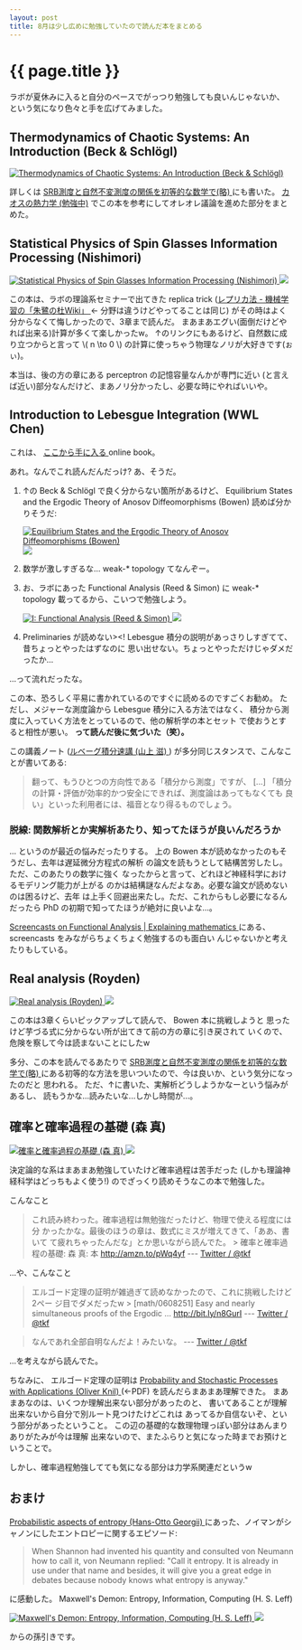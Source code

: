 ```yaml
---
layout: post
title: 8月は少し広めに勉強していたので読んだ本をまとめる
---
```


# {{ page.title }} #

ラボが夏休みに入ると自分のペースでがっつり勉強しても良いんじゃないか、
という気になり色々と手を広げてみました。


## Thermodynamics of Chaotic Systems: An Introduction (Beck & Schlögl) ##

[![Thermodynamics of Chaotic Systems: An Introduction (Beck & Schlögl)
](http://ec2.images-amazon.com/images/I/41MFK9QG4WL._BO2,204,203,200_PIsitb-sticker-arrow-click,TopRight,35,-76_AA240_SH20_OU09_.jpg)
](http://www.amazon.co.jp/gp/product/0521484510?ie=UTF8&amp;tag=toshouldeofgi-22&amp;linkCode=as2&amp;camp=247&amp;creative=7399&amp;creativeASIN=0521484510)

詳しくは
[SRB測度と自然不変測度の関係を初等的な数学で(略)
](2011-08-23-thermo-chaos-ja.html)
にも書いた。
[カオスの熱力学 (勉強中)](http://tkf.bitbucket.org/thermo-chaos-ja/index.html)
でこの本を参考にしてオレオレ議論を進めた部分をまとめた。


## Statistical Physics of Spin Glasses Information Processing (Nishimori) ##

[![Statistical Physics of Spin Glasses Information Processing (Nishimori)
](http://ec2.images-amazon.com/images/I/41-WdI8q62L._BO2,204,203,200_PIsitb-sticker-arrow-click,TopRight,35,-76_AA300_SH20_OU09_.jpg)
](http://www.amazon.co.jp/gp/product/0198509413/ref=as_li_ss_il?ie=UTF8&tag=toshouldeofgi-22&linkCode=as2&camp=247&creative=7399&creativeASIN=0198509413)
![](http://www.assoc-amazon.jp/e/ir?t=&l=as2&o=9&a=0198509413)

この本は、ラボの理論系セミナーで出てきた replica trick
([レプリカ法 - 機械学習の「朱鷺の杜Wiki」
](http://ibisforest.org/index.php?%E3%83%AC%E3%83%97%E3%83%AA%E3%82%AB%E6%B3%95)
← 分野は違うけどやってることは同じ)
がその時はよく分からなくて悔しかったので、3章まで読んだ。
まあまあエグい(面倒だけどやれば出来る)計算が多くて楽しかったw。
↑のリンクにもあるけど、自然数に成り立つからと言って \\( n \to 0 \\)
の計算に使っちゃう物理なノリが大好きです(ぉぃ)。

本当は、後の方の章にある perceptron の記憶容量なんかが専門に近い
(と言えば近い)部分なんだけど、まあノリ分かったし、必要な時にやればいいや。


## Introduction to Lebesgue Integration (WWL Chen) ##

これは、
[ここから手に入る
](http://rutherglen.science.mq.edu.au/wchen/lnilifolder/lnili.html)
online book。

あれ。なんでこれ読んだんだっけ? あ、そうだ。

1. ↑の Beck & Schlögl で良く分からない箇所があるけど、
   Equilibrium States and the Ergodic Theory of Anosov Diffeomorphisms (Bowen)
   読めば分かりそうだ:

   [![Equilibrium States and the Ergodic Theory of Anosov Diffeomorphisms (Bowen)
   ](http://ws.assoc-amazon.jp/widgets/q?_encoding=UTF8&Format=_SL110_&ASIN=3540776052&MarketPlace=JP&ID=AsinImage&WS=1&tag=toshouldeofgi-22&ServiceVersion=20070822)
   ](http://www.amazon.co.jp/gp/product/3540776052/ref=as_li_ss_il?ie=UTF8&tag=toshouldeofgi-22&linkCode=as2&camp=247&creative=7399&creativeASIN=3540776052)
   ![](http://www.assoc-amazon.jp/e/ir?t=&l=as2&o=9&a=3540776052)

2. 数学が激しすぎるな... weak-* topology てなんぞー。

3. お、ラボにあった Functional Analysis (Reed & Simon)
   に weak-* topology 載ってるから、こいつで勉強しよう。

   [![I: Functional Analysis (Reed & Simon)
   ](https://images-na.ssl-images-amazon.com/images/I/51QwEU2KgbL._SL100_.jpg)
   ](http://www.amazon.co.jp/gp/product/0125850506/ref=as_li_ss_tl?ie=UTF8&tag=toshouldeofgi-22&linkCode=as2&camp=247&creative=7399&creativeASIN=0125850506)
   ![](http://www.assoc-amazon.jp/e/ir?t=&l=as2&o=9&a=0125850506)

4. Preliminaries が読めない><!
   Lebesgue 積分の説明があっさりしすぎてて、昔ちょっとやったはずなのに
   思い出せない。ちょっとやっただけじゃダメだったか...

...って流れだったな。

この本、恐ろしく平易に書かれているのですぐに読めるのですごくお勧め。
ただし、メジャーな測度論から Lebesgue 積分に入る方法ではなく、
積分から測度に入っていく方法をとっているので、他の解析学の本とセット
で使おうとすると相性が悪い。 **って読んだ後に気づいた（笑）。**

この講義ノート
([ルベーグ積分速講 (山上 滋)
](http://sss.sci.ibaraki.ac.jp/teaching/integral/integral2007.pdf))
が多分同じスタンスで、こんなことが書いてある:

> 翻って、もうひとつの方向性である「積分から測度」ですが、 \[...\]
> 「積分の計算・評価が効率的かつ安全にできれば、測度論はあってもなくても
> 良い」といった利用者には、福音となり得るものでしょう。


### 脱線: 関数解析とか実解析あたり、知ってたほうが良いんだろうか ###

... というのが最近の悩みだったりする。
上の Bowen 本が読めなかったのもそうだし、去年は遅延微分方程式の解析
の論文を読もうとして結構苦労したし。ただ、このあたりの数学に強く
なったからと言って、どれほど神経科学におけるモデリング能力が上がる
のかは結構謎なんだよなあ。必要な論文が読めないのは困るけど、去年
は上手く回避出来たし。ただ、これからもし必要になるんだったら PhD
の初期で知ってたほうが絶対に良いよな...。

[Screencasts on Functional Analysis | Explaining mathematics
](http://explainingmaths.wordpress.com/g14fun-functional-analysis-2009-10/)
にある、 screencasts をみながらちょくちょく勉強するのも面白い
んじゃないかと考えたりもしている。


## Real analysis (Royden) ##

[![Real analysis (Royden)
](http://ec5.images-amazon.com/images/I/51a6UkXXYbL._SL500_AA300_.jpg)
](http://www.amazon.co.jp/gp/product/0135113555/ref=as_li_ss_il?ie=UTF8&tag=toshouldeofgi-22&linkCode=as2&camp=247&creative=7399&creativeASIN=0135113555)
![](http://www.assoc-amazon.jp/e/ir?t=&l=as2&o=9&a=0135113555)

この本は3章くらいピックアップして読んで、 Bowen 本に挑戦しようと
思ったけど芋づる式に分からない所が出てきて前の方の章に引き戻されて
いくので、危険を察して今は読まないことにしたw

多分、この本を読んでるあたりで
[SRB測度と自然不変測度の関係を初等的な数学で(略)
](2011-08-23-thermo-chaos-ja.html)
にある初等的な方法を思いついたので、今は良いか、という気分になったのだと
思われる。
ただ、↑に書いた、実解析どうしようかなーという悩みがあるし、
読もうかな...読みたいな...しかし時間が...。


## 確率と確率過程の基礎 (森 真) ##

[![確率と確率過程の基礎 (森 真)
](http://ws.assoc-amazon.jp/widgets/q?_encoding=UTF8&Format=_SL110_&ASIN=432001717X&MarketPlace=JP&ID=AsinImage&WS=1&tag=toshouldeofgi-22&ServiceVersion=20070822)
](http://www.amazon.co.jp/gp/product/432001717X/ref=as_li_ss_il?ie=UTF8&tag=toshouldeofgi-22&linkCode=as2&camp=247&creative=7399&creativeASIN=432001717X)
![](http://www.assoc-amazon.jp/e/ir?t=&l=as2&o=9&a=432001717X)

決定論的な系はまあまあ勉強していたけど確率過程は苦手だった
(しかも理論神経科学はどっちもよく使う!)
のでざっくり読めそうなこの本で勉強した。

こんなこと

> これ読み終わった。確率過程は無勉強だったけど、物理で使える程度には分
> かったかな。最後のほうの章は、数式にミスが増えてきて、「ああ、書いて
> て疲れちゃったんだな」とか思いながら読んでた。 > 確率と確率過程の基礎:
> 森 真: 本 http://amzn.to/pWq4yf
> --- [Twitter / @tkf](http://twitter.com/#!/tkf/status/107441818123247616)

...や、こんなこと

> エルゴード定理の証明が雑過ぎて読めなかったので、これに挑戦したけど2ペー
> ジ目でダメだったw > [math/0608251] Easy and nearly simultaneous
> proofs of the Ergodic ... http://bit.ly/n8GurI
> --- [Twitter / @tkf](http://twitter.com/#!/tkf/status/107442849615851521)

> なんであれ全部自明なんだよ！みたいな。
> --- [Twitter / @tkf](http://twitter.com/#!/tkf/status/107443001076355073)

...を考えながら読んでた。

ちなみに、 エルゴード定理の証明は
[Probability and Stochastic Processes with Applications (Oliver Knil)
](http://www.math.harvard.edu/~knill/teaching/math144_1994/probability.pdf)
(←PDF) を読んだらまあまあ理解できた。
まあまあなのは、いくつか理解出来ない部分があったのと、
書いてあることが理解出来ないから自分で別ルート見つけたけどこれは
あってるか自信ないぞ、という部分があったということ。
この辺の基礎的な数理物理っぽい部分はあんまりありがたみが今は理解
出来ないので、またふらりと気になった時までお預けということで。

しかし、確率過程勉強してても気になる部分は力学系関連だというw


## おまけ ##

[Probabilistic aspects of entropy (Hans-Otto Georgii)
](http://www.mathematik.uni-muenchen.de/~georgii/papers/Dresden.pdf)
にあった、ノイマンがシャノンにしたエントロピーに関するエピソード:

> When Shannon had invented his quantity and consulted
> von Neumann how to call it, von Neumann replied:
> "Call it entropy. It is already in use under that name
> and besides, it will give you a great edge in debates
> because nobody knows what entropy is anyway."

に感動した。
Maxwell's Demon: Entropy, Information, Computing (H. S. Leff)

[![Maxwell's Demon: Entropy, Information, Computing (H. S. Leff)
](http://ws.assoc-amazon.jp/widgets/q?_encoding=UTF8&Format=_SL110_&ASIN=0750300574&MarketPlace=JP&ID=AsinImage&WS=1&tag=toshouldeofgi-22&ServiceVersion=20070822)
](http://www.amazon.co.jp/gp/product/0750300574/ref=as_li_ss_il?ie=UTF8&tag=toshouldeofgi-22&linkCode=as2&camp=247&creative=7399&creativeASIN=0750300574)
![](http://www.assoc-amazon.jp/e/ir?t=&l=as2&o=9&a=0750300574)

からの孫引きです。
